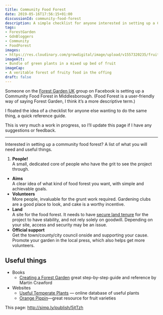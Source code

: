 ```yaml
---
title: Community Food Forest
date: 2019-05-16T17:56:15+01:00
discussionId: community-food-forest
description: A simple checklist for anyone interested in setting up a Community Food Forest (AKA Community Forest Garden)
tags: 
- ForestGarden
- GdnBloggers
- Community
- FoodForest
images: 
- https://res.cloudinary.com/growdigital/image/upload/v1557320235/fruittriangle-36B5E7BD.jpg
imageAlt: 
- Bundle of green plants in a mixed up bed of fruit
imageCap:
- A veritable forest of fruity food in the offing
draft: false
---
```


Someone on the [Forest Garden UK](https://www.facebook.com/groups/405281259629562/) group on Facebook is setting up a Community Food Forest in Middlesborough. (Food Forest is a user-friendly way of saying Forest Garden, I think it’s a more descriptive term.) 

I floated the idea of a checklist for anyone else wanting to do the same thing, a quick reference guide. 

This is very much a work in progress, so I’ll update this page if I have any suggestions or feedback.

---

Interested in setting up a community food forest? A list of what you will need and useful things.

1. **People!**  
A small, dedicated core of people who have the grit to see the project through.
* **Aims**  
A clear idea of what kind of food forest you want, with simple and achievable goals.
* **Volunteers**  
More people, invaluable for the grunt work required. Gardening clubs are a good place to look, and cake is a worthy incentive.
* **Land**  
A site for the food forest. It needs to have [secure land tenure](https://en.wikipedia.org/wiki/Land_tenure) for the project to have stability, and not rely solely on goodwill. Depending on your site, access and security may be an issue.
* **Official support**  
Get the town/county/city council onside and supporting your cause. Promote your garden in the local press, which also helps get more volunteers.

## Useful things

* Books
  * [Creating a Forest Garden](https://www.agroforestry.co.uk/product/creating-a-forest-garden-2/) great step-by-step guide and reference by Martin Crawford
* Websites
  * [Useful Temperate Plants](http://temperate.theferns.info) — online database of useful plants
  * [Orange Pippin](https://www.orangepippin.com)—great resource for fruit varieties

This page: <http://simp.ly/publish/5jtTzh>

